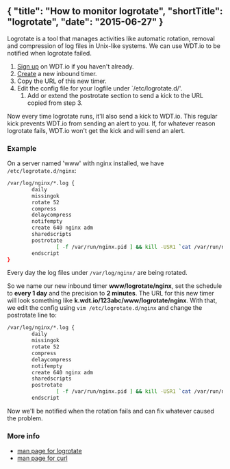 {
  "title": "How to monitor logrotate",
  "shortTitle": "logrotate",
  "date": "2015-06-27"
}
---
Logrotate is a tool that manages activities like automatic rotation, removal and compression of log files in Unix-like systems. We can use WDT.io to be notified when logrotate failed.

1. [Sign up](https://wdt.io/signup) on WDT.io if you haven't already.
2. [Create](inbound_timer.html) a new inbound timer.
3. Copy the URL of this new timer.
4. Edit the config file for your logfile under `/etc/logrotate.d/'.
   1. Add or extend the postrotate section to send a kick to the URL copied from step 3.

Now every time logrotate runs, it'll also send a kick to WDT.io. This regular kick prevents WDT.io from sending an alert to you. If, for whatever reason logrotate fails, WDT.io won't get the kick and will send an alert.


### Example

On a server named 'www' with nginx installed, we have `/etc/logrotate.d/nginx`:

```bash
/var/log/nginx/*.log {
        daily
        missingok
        rotate 52
        compress
        delaycompress
        notifempty
        create 640 nginx adm
        sharedscripts
        postrotate
                [ -f /var/run/nginx.pid ] && kill -USR1 `cat /var/run/nginx.pid`
        endscript
}
```
Every day the log files under `/var/log/nginx/` are being rotated.

So we name our new inbound timer **www/logrotate/nginx**, set the schedule to **every 1 day** and the precision to **2 minutes**. The URL for this new timer will look something like **k.wdt.io/123abc/www/logrotate/nginx**. With that, we edit the config using `vim /etc/logrotate.d/nginx` and change the postrotate line to:

```bash
/var/log/nginx/*.log {
        daily
        missingok
        rotate 52
        compress
        delaycompress
        notifempty
        create 640 nginx adm
        sharedscripts
        postrotate
                [ -f /var/run/nginx.pid ] && kill -USR1 `cat /var/run/nginx.pid` && curl -s -m 30 http://k.wdt.io/123abc/www/logrotate/nginx
        endscript
```
Now we'll be notified when the rotation fails and can fix whatever caused the problem.

### More info

- [man page for logrotate](http://linux.die.net/man/8/logrotate)
- [man page for curl](http://linux.die.net/man/1/curl)
